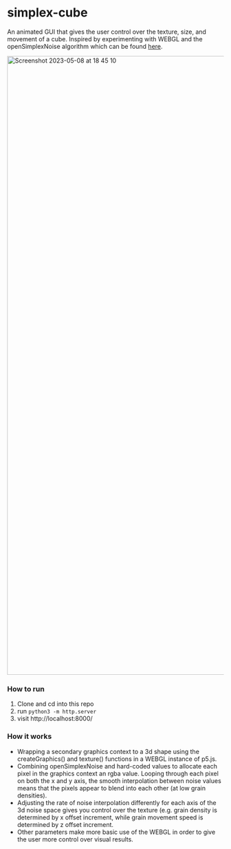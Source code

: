 # simplex-cube
An animated GUI that gives the user control over the texture, size, and movement of a cube. Inspired by experimenting with WEBGL and the openSimplexNoise algorithm which can be found  <a href = 'https://gist.github.com/PARC6502/85c99c04c9b3c6ae52c3c27605b4df0a'> here</a>.

<img width="1439" alt="Screenshot 2023-05-08 at 18 45 10" src="https://user-images.githubusercontent.com/106311108/236894539-fc4ea023-4a01-4345-a1b3-5cf1c318bd8a.png">

### How to run
1. Clone and cd into this repo
2. run ```python3 -m http.server```
3. visit http://localhost:8000/

### How it works
- Wrapping a secondary graphics context to a 3d shape using the createGraphics() and texture() functions in a WEBGL instance of p5.js.
- Combining openSimplexNoise and hard-coded values to allocate each pixel in the graphics context an rgba value. Looping through each pixel on both the x and y axis, the smooth interpolation between noise values means that the pixels appear to blend into each other (at low grain densities).
- Adjusting the rate of noise interpolation differently for each axis of the 3d noise space gives you control over the texture (e.g. grain density is determined by x offset increment, while grain movement speed is determined by z offset increment.
- Other parameters make more basic use of the WEBGL in order to give the user more control over visual results.


###
